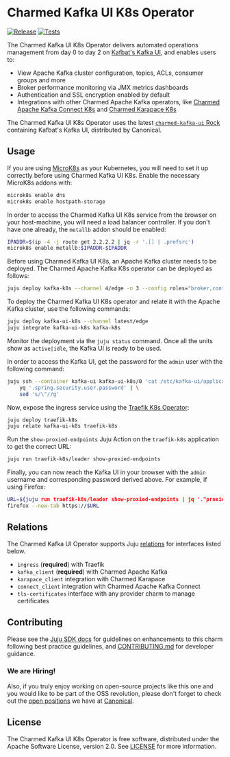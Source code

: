 # Charmed Kafka UI K8s Operator

[![Release](https://github.com/canonical/kafka-ui-k8s-operator/actions/workflows/release.yaml/badge.svg)](https://github.com/canonical/kafka-ui-k8s-operator/actions/workflows/release.yaml)
[![Tests](https://github.com/canonical/kafka-ui-k8s-operator/actions/workflows/ci.yaml/badge.svg?branch=main)](https://github.com/canonical/kafka-ui-k8s-operator/actions/workflows/ci.yaml?query=branch%3Amain)

The Charmed Kafka UI K8s Operator delivers automated operations management from day 0 to day 2 on [Kafbat's Kafka UI](https://github.com/kafbat/kafka-ui-k8s), and enables users to:

- View Apache Kafka cluster configuration, topics, ACLs, consumer groups and more
- Broker performance monitoring via JMX metrics dashboards
- Authentication and SSL encryption enabled by default
- Integrations with other Charmed Apache Kafka operators, like [Charmed Apache Kafka Connect K8s](https://charmhub.io/kafka-connect-k8s) and [Charmed Karapace K8s](https://charmhub.io/karapace-k8s)

The Charmed Kafka UI K8s Operator uses the latest [`charmed-kafka-ui` Rock](https://github.com/canonical/charmed-kafka-ui-rock) containing Kafbat's Kafka UI, distributed by Canonical.

## Usage

If you are using [MicroK8s](https://microk8s.io/docs) as your Kubernetes, you will need to set it up correctly before using Charmed Kafka UI K8s. Enable the necessary MicroK8s addons with:

```bash
microk8s enable dns
microk8s enable hostpath-storage
```

In order to access the Charmed Kafka UI K8s service from the browser on your host-machine, you will need a load balancer controller. If you don't have one already, the `metallb` addon should be enabled:

```bash
IPADDR=$(ip -4 -j route get 2.2.2.2 | jq -r '.[] | .prefsrc')
microk8s enable metallb:$IPADDR-$IPADDR
```

Before using Charmed Kafka UI K8s, an Apache Kafka cluster needs to be deployed. The Charmed Apache Kafka K8s operator can be deployed as follows:

```bash
juju deploy kafka-k8s --channel 4/edge -n 3 --config roles="broker,controller"
```

To deploy the Charmed Kafka UI K8s operator and relate it with the Apache Kafka cluster, use the following commands:

```bash
juju deploy kafka-ui-k8s --channel latest/edge
juju integrate kafka-ui-k8s kafka-k8s
```

Monitor the deployment via the `juju status` command. Once all the units show as `active|idle`, the Kafka UI is ready to be used.

In order to access the Kafka UI, get the password for the `admin` user with the following command:

```bash
juju ssh --container kafka-ui kafka-ui-k8s/0 'cat /etc/kafka-ui/application-local.yml' 2>/dev/null | \
    yq '.spring.security.user.password' | \
    sed 's/\"//g'
```

Now, expose the ingress service using the [Traefik K8s Operator](https://charmhub.io/traefik-k8s):

```bash
juju deploy traefik-k8s
juju relate kafka-ui-k8s traefik-k8s
```

Run the `show-proxied-endpoints` Juju Action on the `traefik-k8s` application to get the correct URL:

```bash
juju run traefik-k8s/leader show-proxied-endpoints
```

Finally, you can now reach the Kafka UI in your browser with the `admin` username and corresponding password derived above. For example, if using Firefox:

```bash
URL=${juju run traefik-k8s/leader show-proxied-endpoints | jq '."proxied-endpoints"."kafka-ui-k8s".url'}
firefox --new-tab https://$URL
```

## Relations

The Charmed Kafka UI Operator supports Juju [relations](https://documentation.ubuntu.com/juju/latest/reference/relation/) for interfaces listed below.

- `ingress` (**required**) with Traefik
- `kafka_client` (**required**) with Charmed Apache Kafka
- `karapace_client` integration with Charmed Karapace
- `connect_client` integration with Charmed Apache Kafka Connect
- `tls-certificates` interface with any provider charm to manage certificates

## Contributing

Please see the [Juju SDK docs](https://juju.is/docs/sdk) for guidelines on enhancements to this charm following best practice guidelines, and [CONTRIBUTING.md](https://github.com/canonical/kafka-ui-k8-operator/blob/main/CONTRIBUTING.md) for developer guidance.

### We are Hiring!

Also, if you truly enjoy working on open-source projects like this one and you would like to be part of the OSS revolution, please don't forget to check out the [open positions](https://canonical.com/careers/all) we have at [Canonical](https://canonical.com/). 

## License

The Charmed Kafka UI K8s Operator is free software, distributed under the Apache Software License, version 2.0. See [LICENSE](https://github.com/canonical/kafka-ui-k8s-operator/blob/main/LICENSE) for more information.
